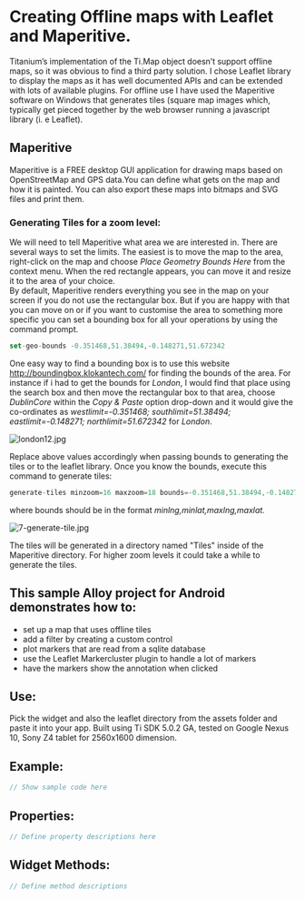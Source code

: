 # Creating Offline maps with Leaflet and Maperitive. #

Titanium’s implementation of the Ti.Map object doesn’t support offline maps, so it was obvious to find a third party solution. I chose Leaflet library to display the maps as it has well documented APIs and can be extended with lots of available plugins.
For offline use I have used the Maperitive software on Windows that generates tiles (square map images which, typically get pieced together by the web browser running a javascript library (i. e Leaflet).

## Maperitive ##
Maperitive is a FREE desktop GUI application for drawing maps based on OpenStreetMap and GPS data.You can define what gets on the map and how it is painted. You can also export these maps into bitmaps and SVG files and print them.
### Generating Tiles for a zoom level: ###
We will need to tell Maperitive what area we are interested in.
There are several ways to set the limits. The easiest is to move the map to the area, right-click on the map and choose *Place Geometry Bounds Here* from the context menu. When the red rectangle appears, you can move it and resize it to the area of your choice. 
<br/>By default, Maperitive renders everything you see in the map on your screen if you do not use the rectangular box. But if you are happy with that you can move on or if you want to customise the area to something more specific you can set a bounding box for all your operations by using the command prompt. 

```javascript
set-geo-bounds -0.351468,51.38494,-0.148271,51.672342
```
One easy way to find a bounding box is to use this website  http://boundingbox.klokantech.com/ for finding the bounds of the area. For instance if i had to get the bounds for *London*, I would find that place using the search box and then move the rectangular box to that area, choose *DublinCore* within the *Copy & Paste* option drop-down and it would give  the  co-ordinates as *westlimit=-0.351468; southlimit=51.38494; eastlimit=-0.148271; northlimit=51.672342* for  *London*.

![london12.jpg](https://bitbucket.org/repo/84Xp6e/images/942432459-london12.jpg)

Replace above values accordingly when passing bounds to generating the tiles or to the leaflet library.
Once you know the bounds, execute this command to generate tiles:

```javascript
generate-tiles minzoom=16 maxzoom=18 bounds=-0.351468,51.38494,-0.148271,51.672342
```
where bounds should be in the format *minlng,minlat,maxlng,maxlat.* 

![7-generate-tile.jpg](https://bitbucket.org/repo/84Xp6e/images/2716012887-7-generate-tile.jpg)

The tiles will be generated in a directory named "Tiles" inside of the Maperitive directory. For higher zoom levels it could take a while to generate the tiles.

## This sample Alloy project for Android demonstrates how to: ##
*  set up a map that uses offline tiles 
*  add a filter by creating a custom control
*  plot markers that are read from a sqlite database
*  use the Leaflet Markercluster plugin to handle a lot of markers
*  have the markers show the annotation when clicked

## Use: ##
Pick the widget and also the leaflet directory from the assets folder and paste it into your app. Built using Ti SDK 5.0.2 GA, tested on Google Nexus 10, Sony Z4 tablet for 2560x1600 dimension.

## Example: ##
```javascript
// Show sample code here
```
## Properties: ##
```javascript
// Define property descriptions here
```
## Widget Methods: ##
```javascript
// Define method descriptions
```